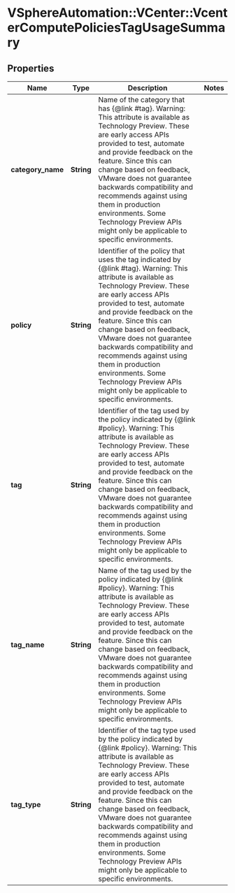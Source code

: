 # VSphereAutomation::VCenter::VcenterComputePoliciesTagUsageSummary

## Properties
Name | Type | Description | Notes
------------ | ------------- | ------------- | -------------
**category_name** | **String** | Name of the category that has {@link #tag}. Warning: This attribute is available as Technology Preview. These are early access APIs provided to test, automate and provide feedback on the feature. Since this can change based on feedback, VMware does not guarantee backwards compatibility and recommends against using them in production environments. Some Technology Preview APIs might only be applicable to specific environments. | 
**policy** | **String** | Identifier of the policy that uses the tag indicated by {@link #tag}. Warning: This attribute is available as Technology Preview. These are early access APIs provided to test, automate and provide feedback on the feature. Since this can change based on feedback, VMware does not guarantee backwards compatibility and recommends against using them in production environments. Some Technology Preview APIs might only be applicable to specific environments. | 
**tag** | **String** | Identifier of the tag used by the policy indicated by {@link #policy}. Warning: This attribute is available as Technology Preview. These are early access APIs provided to test, automate and provide feedback on the feature. Since this can change based on feedback, VMware does not guarantee backwards compatibility and recommends against using them in production environments. Some Technology Preview APIs might only be applicable to specific environments. | 
**tag_name** | **String** | Name of the tag used by the policy indicated by {@link #policy}. Warning: This attribute is available as Technology Preview. These are early access APIs provided to test, automate and provide feedback on the feature. Since this can change based on feedback, VMware does not guarantee backwards compatibility and recommends against using them in production environments. Some Technology Preview APIs might only be applicable to specific environments. | 
**tag_type** | **String** | Identifier of the tag type used by the policy indicated by {@link #policy}. Warning: This attribute is available as Technology Preview. These are early access APIs provided to test, automate and provide feedback on the feature. Since this can change based on feedback, VMware does not guarantee backwards compatibility and recommends against using them in production environments. Some Technology Preview APIs might only be applicable to specific environments. | 



